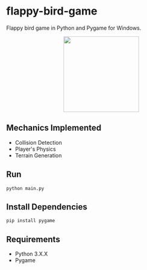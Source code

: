 # flappy-bird-game
Flappy bird game in Python and Pygame for Windows.

<p align="center">
  <img width="200" height="auto" src="https://github.com/JimPavan/Flappy-Bird/blob/master/video.gif">
</p>

## Mechanics Implemented
- Collision Detection
- Player's Physics
- Terrain Generation

## Run
```
python main.py
```

## Install Dependencies
```
pip install pygame
```

## Requirements
- Python 3.X.X
- Pygame
